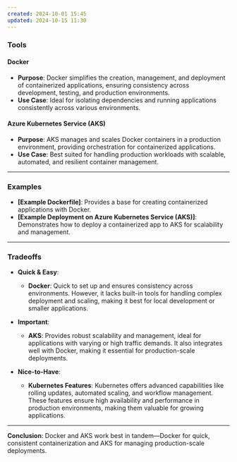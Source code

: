 ```yaml
---
created: 2024-10-01 15:45
updated: 2024-10-15 11:30
---
```

### **Tools**

#### **Docker**
- **Purpose**: Docker simplifies the creation, management, and deployment of containerized applications, ensuring consistency across development, testing, and production environments.
- **Use Case**: Ideal for isolating dependencies and running applications consistently across various environments.

#### **Azure Kubernetes Service (AKS)**
- **Purpose**: AKS manages and scales Docker containers in a production environment, providing orchestration for containerized applications.
- **Use Case**: Best suited for handling production workloads with scalable, automated, and resilient container management.

---

### **Examples**
- **[Example Dockerfile]**: Provides a base for creating containerized applications with Docker.
- **[Example Deployment on Azure Kubernetes Service (AKS)]**: Demonstrates how to deploy a containerized app to AKS for scalability and management.

---

### **Tradeoffs**

- **Quick & Easy**:
  - **Docker**: Quick to set up and ensures consistency across environments. However, it lacks built-in tools for handling complex deployment and scaling, making it best for local development or smaller applications.

- **Important**:
  - **AKS**: Provides robust scalability and management, ideal for applications with varying or high traffic demands. It also integrates well with Docker, making it essential for production-scale deployments.

- **Nice-to-Have**:
  - **Kubernetes Features**: Kubernetes offers advanced capabilities like rolling updates, automated scaling, and workflow management. These features ensure high availability and performance in production environments, making them valuable for growing applications.

---

**Conclusion**: Docker and AKS work best in tandem—Docker for quick, consistent containerization and AKS for managing production-scale deployments.